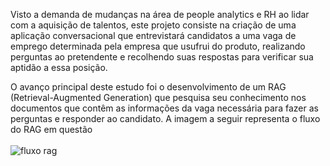 Visto a demanda de mudanças na área de people analytics e RH ao lidar com a aquisição de talentos, este projeto consiste na criação de uma aplicação conversacional que entrevistará candidatos a uma vaga
de emprego determinada pela empresa que usufrui do produto, realizando perguntas ao pretendente e recolhendo suas respostas para verificar sua aptidão a essa posição.

O avanço principal deste estudo foi o desenvolvimento de um RAG (Retrieval-Augmented Generation) que pesquisa seu conhecimento nos documentos que contêm as informações da vaga necessária para fazer as perguntas e responder ao candidato. A imagem
a seguir representa o fluxo do RAG em questão
<br/>
<br/>
![fluxo rag](https://github.com/user-attachments/assets/5a348806-5d28-4c7e-8503-02a0af5a9a2c)
